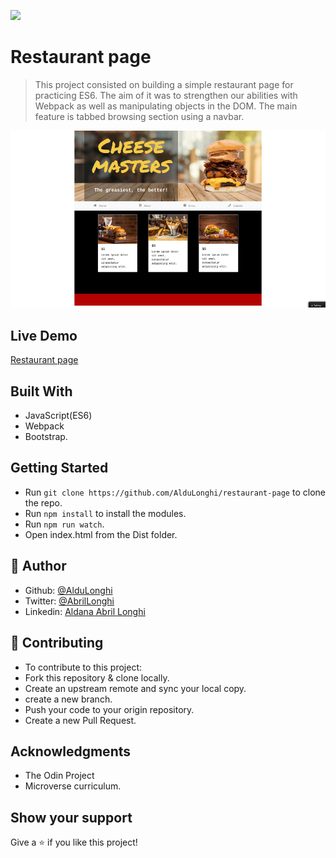 ![](https://img.shields.io/badge/Microverse-blueviolet)

# Restaurant page

> This project consisted on building a simple restaurant page for practicing ES6. The aim of it was to strengthen our abilities with Webpack as well as manipulating objects in the DOM. The main feature is tabbed browsing section using a navbar.

![screenshoot](./src/assets/restaurant-page.png)

## Live Demo

[Restaurant page](https://infallible-tereshkova-b41eed.netlify.app/#)

## Built With

- JavaScript(ES6)
- Webpack
- Bootstrap.

## Getting Started

- Run `git clone https://github.com/AlduLonghi/restaurant-page` to clone the repo.
- Run `npm install` to install the modules.
- Run `npm run watch`.
- Open index.html from the Dist folder.


## 👤 Author

- Github: [@AlduLonghi](https://github.com/AlduLonghi)
- Twitter: [@AbrilLonghi](https://twitter.com/AbrilLonghi )
- Linkedin: [Aldana Abril Longhi](https://www.linkedin.com/in/aldana-abril-longhi-a842ba1a7/ )

## 🤝 Contributing

- To contribute to this project:
- Fork this repository & clone locally.
- Create an upstream remote and sync your local copy.
- create a new branch.
- Push your code to your origin repository.
- Create a new Pull Request.

## Acknowledgments

- The Odin Project
- Microverse curriculum.

## Show your support

Give a ⭐️ if you like this project!